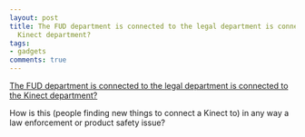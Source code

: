 ```yaml
---
layout: post
title: The FUD department is connected to the legal department is connected to the
  Kinect department?
tags:
- gadgets
comments: true
---
```

[The FUD department is connected to the legal department is connected to the Kinect department?](http://arstechnica.com/gaming/news/2010/11/hacked-kinect-used-to-manipulate-images-more-uses-coming.ars)

How is this (people finding new things to connect a Kinect to) in any way a law enforcement or product safety issue?
